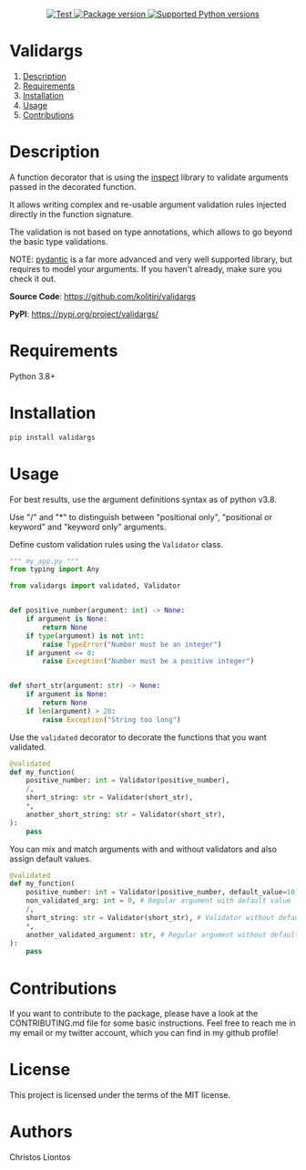 <p align="center">
    <a href="https://github.com/kolitiri/validargs/actions/workflows/test.yml" target="_blank">
        <img src="https://github.com/kolitiri/validargs/actions/workflows/test.yml/badge.svg" alt="Test">
    </a>
    <a href="https://pypi.org/project/validargs" target="_blank">
        <img src="https://img.shields.io/pypi/v/validargs?color=%2334D058&label=pypi" alt="Package version">
    </a>
    <a href="https://pypi.org/project/validargs" target="_blank">
        <img src="https://img.shields.io/pypi/pyversions/validargs.svg?color=%2334D058" alt="Supported Python versions">
    </a>
</p>

# Validargs

1. [Description](#description)
2. [Requirements](#requirements)
3. [Installation](#installation)
4. [Usage](#usage)
5. [Contributions](#contributions)


# Description <a name="description"></a>

A function decorator that is using the [inspect](https://docs.python.org/3/library/inspect.html) library to validate arguments passed in the decorated function.

It allows writing complex and re-usable argument validation rules injected directly in the function signature.

The validation is not based on type annotations, which allows to go beyond the basic type validations.

NOTE: [pydantic](https://pydantic-docs.helpmanual.io/) is a far more advanced and very well supported library, but requires to model your arguments. If you haven't already, make sure you check it out.

**Source Code**: https://github.com/kolitiri/validargs

**PyPI**: https://pypi.org/project/validargs/

# Requirements <a name="requirements"></a>
Python 3.8+

# Installation <a name="installation"></a>
```python
pip install validargs
```

# Usage <a name="usage"></a>
For best results, use the argument definitions syntax as of python v3.8.

Use "/" and "*" to distinguish between "positional only", "positional or keyword" and "keyword only" arguments.

Define custom validation rules using the `Validator` class.

```python
""" my_app.py """
from typing import Any

from validargs import validated, Validator


def positive_number(argument: int) -> None:
    if argument is None:
        return None
    if type(argument) is not int:
        raise TypeError("Number must be an integer")
    if argument <= 0:
        raise Exception("Number must be a positive integer")


def short_str(argument: str) -> None:
    if argument is None:
        return None
    if len(argument) > 20:
        raise Exception("String too long")
```

Use the `validated` decorator to decorate the functions that you want validated.

```python
@validated
def my_function(
    positive_number: int = Validator(positive_number),
    /,
    short_string: str = Validator(short_str),
    *,
    another_short_string: str = Validator(short_str),
):
    pass
```

You can mix and match arguments with and without validators and also assign default values.

```python
@validated
def my_function(
    positive_number: int = Validator(positive_number, default_value=10), # Validator with default value
    non_validated_arg: int = 0, # Regular argument with default value
    /,
    short_string: str = Validator(short_str), # Validator without default value
    *,
    another_validated_argument: str, # Regular argument without default value
):
    pass
```

# Contributions  <a name="contributions"></a>
If you want to contribute to the package, please have a look at the CONTRIBUTING.md file for some basic instructions.
Feel free to reach me in my email or my twitter account, which you can find in my github profile!

# License
This project is licensed under the terms of the MIT license.

# Authors
Christos Liontos
